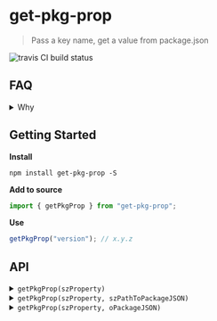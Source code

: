 # get-pkg-prop

> Pass a key name, get a value from package.json

![travis CI build status](https://travis-ci.org/servexyz/get-pkg-prop.svg?branch=master)

## FAQ

<details><summary>Why</summary>

<ul>
<li>Initially motivated by the desire to print package version</li>
<li>Destructuring rocks. <code>const { version } = require('./package.json')</code>. 
<ul> 
<li>Require's caching makes it difficult to use with development. Read more <a href="https://goenning.net/2016/04/14/stop-reading-json-files-with-require/">here </a>
<li>Unfortunately, Webpack throws a critical warning when using dynamic requires in certain circumstances (see <a href="https://github.com/TooTallNate/node-bindings/issues/42">example here</a>). And while there are supposed fixes, I wanted to avoid the cluster altogether since I use webpack in almost every javascript project</li>
</li>
</ul>
<li>
I wanted to have a more diverse API for different situations. 
<ul><li>Module self-testing? Call <code>get-pkg-prop("property")</code> without specifying package. </li>

<li>Testing child-module? Call <code>get-pkg-prop("property", "/sub/path/to/package.json")</code> with package path specified.</li>

<li>Mock testing? Create a mock package JSON object and call it with <code>get-pkg-prop("property", myPkgObj)</code>
</li>
</ul>

</li>
</ul>
</details>

## Getting Started

**Install**

```
npm install get-pkg-prop -S
```

**Add to source**

```js
import { getPkgProp } from "get-pkg-prop";
```

**Use**

```js
getPkgProp("version"); // x.y.z
```

## API

<details><summary> <code>getPkgProp(szProperty)</code></h4></summary>
<b>Where</b>

- _szProperty_ is the name of the property.

<b>How</b>

- This uses [pkg-up](https://github.com/sindresorhus/pkg-up) to find the closest `package.json`.

<b>Why</b>

- Useful for confirmations when toggling between local linked deps and remote installed deps. I wanted to enable modules to self-report relevant meta info (like their version)

<hr />
  </details>

<details><summary> <code>getPkgProp(szProperty, szPathToPackageJSON)</code></h4></summary>
<b>Where</b>

- _szProperty_ is the name of the property.
- _szPathToPackageJSON_ is the path to either your package.json file or the directory which contains the package.json file.

<b>Why</b>

- Specifying the path allows you to access the package of sub-modules or installed dependencies.

<hr />
</details>

<details><summary> <code>getPkgProp(szProperty, oPackageJSON)</code></h4></summary>
<b>Where</b>

- _szProperty_ is the name of the property.
- _oPackageJSON_ is the JSON object which contains your package

<b>Why</b>

- I added this for mock testing inline package objects.
  <hr />
  </details>
